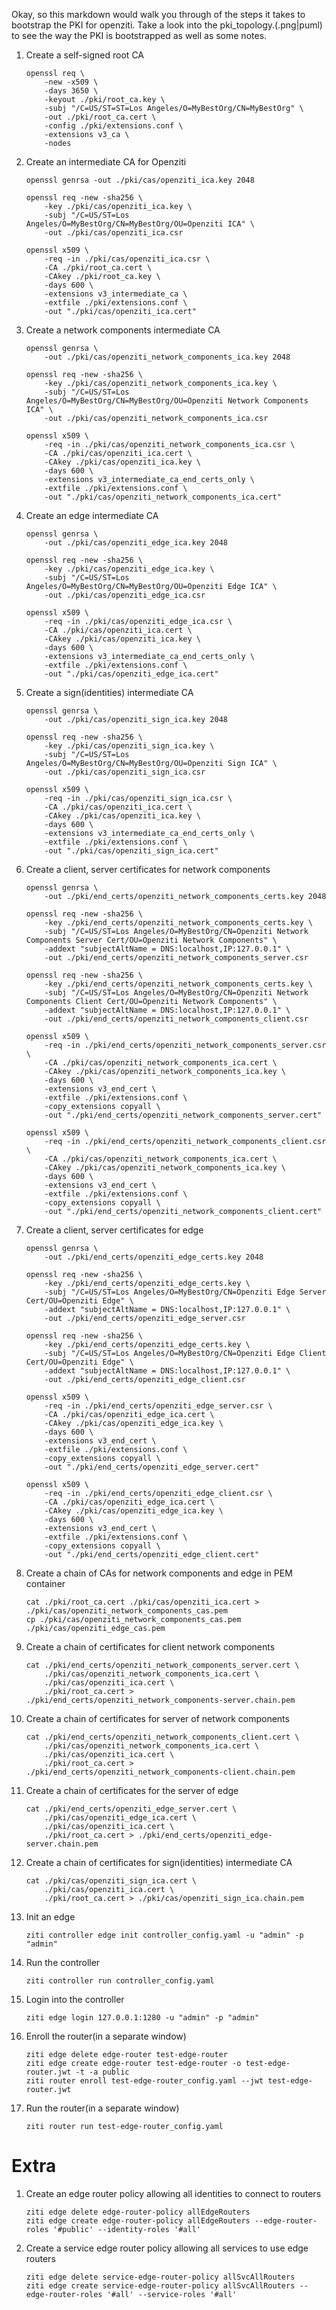 Okay, so this markdown would walk you through of the steps it takes to bootstrap the PKI for openziti.
Take a look into the pki_topology.(.png|puml) to see the way the PKI is bootstrapped as well as some notes.

1. Create a self-signed root CA
   
   ```
   openssl req \
       -new -x509 \
       -days 3650 \
       -keyout ./pki/root_ca.key \
       -subj "/C=US/ST=ST=Los Angeles/O=MyBestOrg/CN=MyBestOrg" \
       -out ./pki/root_ca.cert \
       -config ./pki/extensions.conf \
       -extensions v3_ca \
       -nodes
   ```

1. Create an intermediate CA for Openziti

   ```
   openssl genrsa -out ./pki/cas/openziti_ica.key 2048
   
   openssl req -new -sha256 \
       -key ./pki/cas/openziti_ica.key \
       -subj "/C=US/ST=Los Angeles/O=MyBestOrg/CN=MyBestOrg/OU=Openziti ICA" \
       -out ./pki/cas/openziti_ica.csr
   
   openssl x509 \
       -req -in ./pki/cas/openziti_ica.csr \
       -CA ./pki/root_ca.cert \
       -CAkey ./pki/root_ca.key \
       -days 600 \
       -extensions v3_intermediate_ca \
       -extfile ./pki/extensions.conf \
       -out "./pki/cas/openziti_ica.cert"
   ```

1. Create a network components intermediate CA

   ```
   openssl genrsa \
       -out ./pki/cas/openziti_network_components_ica.key 2048
   
   openssl req -new -sha256 \
       -key ./pki/cas/openziti_network_components_ica.key \
       -subj "/C=US/ST=Los Angeles/O=MyBestOrg/CN=MyBestOrg/OU=Openziti Network Components ICA" \
       -out ./pki/cas/openziti_network_components_ica.csr
   
   openssl x509 \
       -req -in ./pki/cas/openziti_network_components_ica.csr \
       -CA ./pki/cas/openziti_ica.cert \
       -CAkey ./pki/cas/openziti_ica.key \
       -days 600 \
       -extensions v3_intermediate_ca_end_certs_only \
       -extfile ./pki/extensions.conf \
       -out "./pki/cas/openziti_network_components_ica.cert"
   ```

1. Create an edge intermediate CA

   ```
   openssl genrsa \
       -out ./pki/cas/openziti_edge_ica.key 2048
   
   openssl req -new -sha256 \
       -key ./pki/cas/openziti_edge_ica.key \
       -subj "/C=US/ST=Los Angeles/O=MyBestOrg/CN=MyBestOrg/OU=Openziti Edge ICA" \
       -out ./pki/cas/openziti_edge_ica.csr
   
   openssl x509 \
       -req -in ./pki/cas/openziti_edge_ica.csr \
       -CA ./pki/cas/openziti_ica.cert \
       -CAkey ./pki/cas/openziti_ica.key \
       -days 600 \
       -extensions v3_intermediate_ca_end_certs_only \
       -extfile ./pki/extensions.conf \
       -out "./pki/cas/openziti_edge_ica.cert"
   ```

1. Create a sign(identities) intermediate CA

   ```
   openssl genrsa \
       -out ./pki/cas/openziti_sign_ica.key 2048
   
   openssl req -new -sha256 \
       -key ./pki/cas/openziti_sign_ica.key \
       -subj "/C=US/ST=Los Angeles/O=MyBestOrg/CN=MyBestOrg/OU=Openziti Sign ICA" \
       -out ./pki/cas/openziti_sign_ica.csr
   
   openssl x509 \
       -req -in ./pki/cas/openziti_sign_ica.csr \
       -CA ./pki/cas/openziti_ica.cert \
       -CAkey ./pki/cas/openziti_ica.key \
       -days 600 \
       -extensions v3_intermediate_ca_end_certs_only \
       -extfile ./pki/extensions.conf \
       -out "./pki/cas/openziti_sign_ica.cert"
   ```

1. Create a client, server certificates for network components

   ```
   openssl genrsa \
       -out ./pki/end_certs/openziti_network_components_certs.key 2048
   
   openssl req -new -sha256 \
       -key ./pki/end_certs/openziti_network_components_certs.key \
       -subj "/C=US/ST=Los Angeles/O=MyBestOrg/CN=Openziti Network Components Server Cert/OU=Openziti Network Components" \
       -addext "subjectAltName = DNS:localhost,IP:127.0.0.1" \
       -out ./pki/end_certs/openziti_network_components_server.csr
   
   openssl req -new -sha256 \
       -key ./pki/end_certs/openziti_network_components_certs.key \
       -subj "/C=US/ST=Los Angeles/O=MyBestOrg/CN=Openziti Network Components Client Cert/OU=Openziti Network Components" \
       -addext "subjectAltName = DNS:localhost,IP:127.0.0.1" \
       -out ./pki/end_certs/openziti_network_components_client.csr
   
   openssl x509 \
       -req -in ./pki/end_certs/openziti_network_components_server.csr \
       -CA ./pki/cas/openziti_network_components_ica.cert \
       -CAkey ./pki/cas/openziti_network_components_ica.key \
       -days 600 \
       -extensions v3_end_cert \
       -extfile ./pki/extensions.conf \
       -copy_extensions copyall \
       -out "./pki/end_certs/openziti_network_components_server.cert"
   
   openssl x509 \
       -req -in ./pki/end_certs/openziti_network_components_client.csr \
       -CA ./pki/cas/openziti_network_components_ica.cert \
       -CAkey ./pki/cas/openziti_network_components_ica.key \
       -days 600 \
       -extensions v3_end_cert \
       -extfile ./pki/extensions.conf \
       -copy_extensions copyall \
       -out "./pki/end_certs/openziti_network_components_client.cert"
   ```

1. Create a client, server certificates for edge

   ```
   openssl genrsa \
       -out ./pki/end_certs/openziti_edge_certs.key 2048
   
   openssl req -new -sha256 \
       -key ./pki/end_certs/openziti_edge_certs.key \
       -subj "/C=US/ST=Los Angeles/O=MyBestOrg/CN=Openziti Edge Server Cert/OU=Openziti Edge" \
       -addext "subjectAltName = DNS:localhost,IP:127.0.0.1" \
       -out ./pki/end_certs/openziti_edge_server.csr
   
   openssl req -new -sha256 \
       -key ./pki/end_certs/openziti_edge_certs.key \
       -subj "/C=US/ST=Los Angeles/O=MyBestOrg/CN=Openziti Edge Client Cert/OU=Openziti Edge" \
       -addext "subjectAltName = DNS:localhost,IP:127.0.0.1" \
       -out ./pki/end_certs/openziti_edge_client.csr
   
   openssl x509 \
       -req -in ./pki/end_certs/openziti_edge_server.csr \
       -CA ./pki/cas/openziti_edge_ica.cert \
       -CAkey ./pki/cas/openziti_edge_ica.key \
       -days 600 \
       -extensions v3_end_cert \
       -extfile ./pki/extensions.conf \
       -copy_extensions copyall \
       -out "./pki/end_certs/openziti_edge_server.cert"
   
   openssl x509 \
       -req -in ./pki/end_certs/openziti_edge_client.csr \
       -CA ./pki/cas/openziti_edge_ica.cert \
       -CAkey ./pki/cas/openziti_edge_ica.key \
       -days 600 \
       -extensions v3_end_cert \
       -extfile ./pki/extensions.conf \
       -copy_extensions copyall \
       -out "./pki/end_certs/openziti_edge_client.cert"
   ```


1. Create a chain of CAs for network components and edge in PEM container

   ```
   cat ./pki/root_ca.cert ./pki/cas/openziti_ica.cert > ./pki/cas/openziti_network_components_cas.pem
   cp ./pki/cas/openziti_network_components_cas.pem ./pki/cas/openziti_edge_cas.pem
   ```

1. Create a chain of certificates for client network components

   ```
   cat ./pki/end_certs/openziti_network_components_server.cert \
       ./pki/cas/openziti_network_components_ica.cert \
       ./pki/cas/openziti_ica.cert \
       ./pki/root_ca.cert > ./pki/end_certs/openziti_network_components-server.chain.pem
   ```

1. Create a chain of certificates for server of network components

   ```
   cat ./pki/end_certs/openziti_network_components_client.cert \
       ./pki/cas/openziti_network_components_ica.cert \
       ./pki/cas/openziti_ica.cert \
       ./pki/root_ca.cert > ./pki/end_certs/openziti_network_components-client.chain.pem
   ```

1. Create a chain of certificates for the server of edge

   ```
   cat ./pki/end_certs/openziti_edge_server.cert \
       ./pki/cas/openziti_edge_ica.cert \
       ./pki/cas/openziti_ica.cert \
       ./pki/root_ca.cert > ./pki/end_certs/openziti_edge-server.chain.pem
   ```

1. Create a chain of certificates for sign(identities) intermediate CA

   ```
   cat ./pki/cas/openziti_sign_ica.cert \
       ./pki/cas/openziti_ica.cert \
       ./pki/root_ca.cert > ./pki/cas/openziti_sign_ica.chain.pem
   ```

1. Init an edge

   ```
   ziti controller edge init controller_config.yaml -u "admin" -p "admin"
   ```

1. Run the controller

   ```
   ziti controller run controller_config.yaml
   ```

1. Login into the controller

   ```
   ziti edge login 127.0.0.1:1280 -u "admin" -p "admin"
   ```

1. Enroll the router(in a separate window)

   ```
   ziti edge delete edge-router test-edge-router
   ziti edge create edge-router test-edge-router -o test-edge-router.jwt -t -a public
   ziti router enroll test-edge-router_config.yaml --jwt test-edge-router.jwt
   ```

1. Run the router(in a separate window)

   ```
   ziti router run test-edge-router_config.yaml 
   ```

# Extra

1. Create an edge router policy allowing all identities to connect to routers
   ```
   ziti edge delete edge-router-policy allEdgeRouters
   ziti edge create edge-router-policy allEdgeRouters --edge-router-roles '#public' --identity-roles '#all'
   ```

1. Create a service edge router policy allowing all services to use edge routers

   ```
   ziti edge delete service-edge-router-policy allSvcAllRouters
   ziti edge create service-edge-router-policy allSvcAllRouters --edge-router-roles '#all' --service-roles '#all'
   ```
